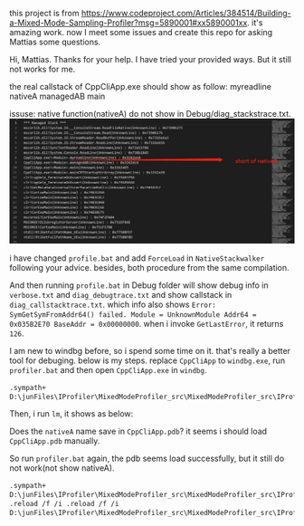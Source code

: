 this project is from https://www.codeproject.com/Articles/384514/Building-a-Mixed-Mode-Sampling-Profiler?msg=5890001#xx5890001xx. it's amazing work. now I meet some issues and create this repo for asking Mattias some questions.

Hi, Mattias. Thanks for your help. I have tried your provided ways. But it still not works for me.

the real callstack of CppCliApp.exe should show as follow:
myreadline
nativeA
managedAB
main

issuse:
native function(nativeA) do not show in Debug/diag_stackstrace.txt.
![](./fig/callstackinfo.jpg)

i have changed `profile.bat` and add `ForceLoad` in `NativeStackwalker` following  your advice. besides, both procedure from the same compilation. 

And then running `profile.bat` in Debug folder will show debug info in `verbose.txt` and  `diag_debugtrace.txt` and show callstack in `diag_callstacktrace.txt`. which info also shows `Error: SymGetSymFromAddr64() failed. Module = UnknownModule Addr64 = 0x035B2E70 BaseAddr = 0x00000000`. when i invoke `GetLastError`, it returns `126`.

I am new to windbg before, so i spend some time on it. that's really a better tool for debuging. below is my steps.
replace `CppCliApp` to `windbg.exe`, run `profiler.bat` and then open `CppCliApp.exe` in `windbg`. 
```
.sympath+ D:\junFiles\IProfiler\MixedModeProfiler_src\MixedModeProfiler_src\IProfiler\IProfiler\MixedModeProfiler_src\MixedModeProfiler_src\DiagProfiler\Debug;
```
Then, i run `lm`, it shows as below:

Does the `nativeA` name save in `CppCliApp.pdb`? it seems i should load `CppCliApp.pdb` manually.
[](./fig/windbg.jpg)

So run `profiler.bat` again, the pdb seems load successfully, but it still do not work(not show nativeA).
```
.sympath+ D:\junFiles\IProfiler\MixedModeProfiler_src\MixedModeProfiler_src\IProfiler\IProfiler\MixedModeProfiler_src\MixedModeProfiler_src\DiagProfiler\Debug;
.reload /f /i .reload /f /i D:\junFiles\IProfiler\MixedModeProfiler_src\MixedModeProfiler_src\IProfiler\IProfiler\MixedModeProfiler_src\MixedModeProfiler_src\DiagProfiler\Debug\CppCliApp.exe
```
[](./fig/windbg2.jpg)